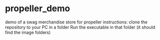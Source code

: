 # propeller_demo
demo of a swag merchandise store for propeller
instructions:
clone the repository to your PC in a folder
Run the executable in that folder (it should find the image folders)
